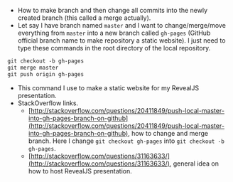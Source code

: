 * How to make branch and then change all commits into the newly created branch (this called a merge actually).
* Let say I have branch named `master` and I want to change/merge/move everything from `master` into a new branch called `gh-pages` (GitHub official branch name to make repository a static website). I just need to type these commands in the root directory of the local repository.

```markdown
git checkout -b gh-pages
git merge master
git push origin gh-pages
```

* This command I use to make a static website for my RevealJS presentation.
* StackOverflow links.
    * [http://stackoverflow.com/questions/20411849/push-local-master-into-gh-pages-branch-on-github](http://stackoverflow.com/questions/20411849/push-local-master-into-gh-pages-branch-on-github), how to change and merge branch. Here I change `git checkout gh-pages` into `git checkout -b gh-pages`.
    * [http://stackoverflow.com/questions/31163633/](http://stackoverflow.com/questions/31163633/), general idea on how to host RevealJS presentation.